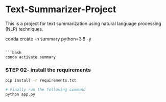 # Text-Summarizer-Project

This is a project for text summarization using natural language processing (NLP) techniques.

conda create -n summary python=3.8 -y
```

```bash
conda activate summary
```


### STEP 02- install the requirements
```bash
pip install -r requirements.txt
```


```bash
# Finally run the following command
python app.py
```
